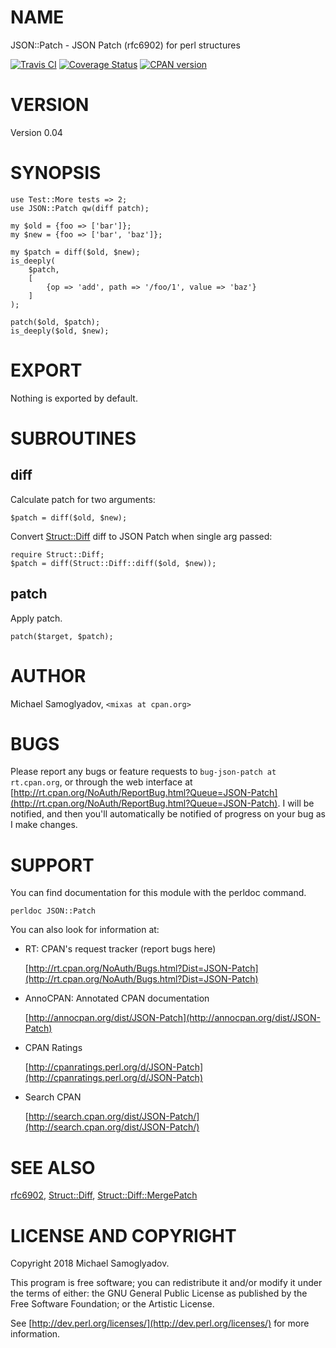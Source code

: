 # NAME

JSON::Patch - JSON Patch (rfc6902) for perl structures

<a href="https://travis-ci.org/mr-mixas/JSON-Patch.pm"><img src="https://travis-ci.org/mr-mixas/JSON-Patch.pm.svg?branch=master" alt="Travis CI"></a>
<a href='https://coveralls.io/github/mr-mixas/JSON-Patch.pm?branch=master'><img src='https://coveralls.io/repos/github/mr-mixas/JSON-Patch.pm/badge.svg?branch=master' alt='Coverage Status'/></a>
<a href="https://badge.fury.io/pl/JSON-Patch"><img src="https://badge.fury.io/pl/JSON-Patch.svg" alt="CPAN version"></a>

# VERSION

Version 0.04

# SYNOPSIS

    use Test::More tests => 2;
    use JSON::Patch qw(diff patch);

    my $old = {foo => ['bar']};
    my $new = {foo => ['bar', 'baz']};

    my $patch = diff($old, $new);
    is_deeply(
        $patch,
        [
            {op => 'add', path => '/foo/1', value => 'baz'}
        ]
    );

    patch($old, $patch);
    is_deeply($old, $new);

# EXPORT

Nothing is exported by default.

# SUBROUTINES

## diff

Calculate patch for two arguments:

    $patch = diff($old, $new);

Convert [Struct::Diff](https://metacpan.org/pod/Struct::Diff) diff to JSON Patch when single arg passed:

    require Struct::Diff;
    $patch = diff(Struct::Diff::diff($old, $new));

## patch

Apply patch.

    patch($target, $patch);

# AUTHOR

Michael Samoglyadov, `<mixas at cpan.org>`

# BUGS

Please report any bugs or feature requests to `bug-json-patch at rt.cpan.org`,
or through the web interface at
[http://rt.cpan.org/NoAuth/ReportBug.html?Queue=JSON-Patch](http://rt.cpan.org/NoAuth/ReportBug.html?Queue=JSON-Patch). I will be
notified, and then you'll automatically be notified of progress on your bug as
I make changes.

# SUPPORT

You can find documentation for this module with the perldoc command.

    perldoc JSON::Patch

You can also look for information at:

- RT: CPAN's request tracker (report bugs here)

    [http://rt.cpan.org/NoAuth/Bugs.html?Dist=JSON-Patch](http://rt.cpan.org/NoAuth/Bugs.html?Dist=JSON-Patch)

- AnnoCPAN: Annotated CPAN documentation

    [http://annocpan.org/dist/JSON-Patch](http://annocpan.org/dist/JSON-Patch)

- CPAN Ratings

    [http://cpanratings.perl.org/d/JSON-Patch](http://cpanratings.perl.org/d/JSON-Patch)

- Search CPAN

    [http://search.cpan.org/dist/JSON-Patch/](http://search.cpan.org/dist/JSON-Patch/)

# SEE ALSO

[rfc6902](https://tools.ietf.org/html/rfc6902),
[Struct::Diff](https://metacpan.org/pod/Struct::Diff), [Struct::Diff::MergePatch](https://metacpan.org/pod/Struct::Diff::MergePatch)

# LICENSE AND COPYRIGHT

Copyright 2018 Michael Samoglyadov.

This program is free software; you can redistribute it and/or modify it under
the terms of either: the GNU General Public License as published by the Free
Software Foundation; or the Artistic License.

See [http://dev.perl.org/licenses/](http://dev.perl.org/licenses/) for more information.
